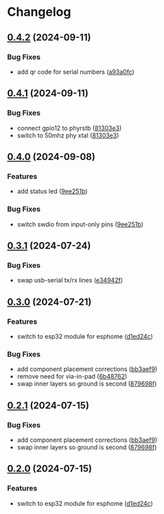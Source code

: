 # Changelog

## [0.4.2](https://github.com/mikesmitty/power-manifold/compare/esp32-mgmt-module-v0.4.1...esp32-mgmt-module-v0.4.2) (2024-09-11)


### Bug Fixes

* add qr code for serial numbers ([a93a0fc](https://github.com/mikesmitty/power-manifold/commit/a93a0fc2a96c003166c58c34e3ffadafc17fc278))

## [0.4.1](https://github.com/mikesmitty/power-manifold/compare/esp32-mgmt-module-v0.4.0...esp32-mgmt-module-v0.4.1) (2024-09-11)


### Bug Fixes

* connect gpio12 to phyrstb ([81303e3](https://github.com/mikesmitty/power-manifold/commit/81303e3c5220c57492d950f29b1c146048029eef))
* switch to 50mhz phy xtal ([81303e3](https://github.com/mikesmitty/power-manifold/commit/81303e3c5220c57492d950f29b1c146048029eef))

## [0.4.0](https://github.com/mikesmitty/power-manifold/compare/esp32-mgmt-module-v0.3.1...esp32-mgmt-module-v0.4.0) (2024-09-08)


### Features

* add status led ([9ee251b](https://github.com/mikesmitty/power-manifold/commit/9ee251b6fc0d6e436d1fa8c791fb396cb3d7b08c))


### Bug Fixes

* switch swdio from input-only pins ([9ee251b](https://github.com/mikesmitty/power-manifold/commit/9ee251b6fc0d6e436d1fa8c791fb396cb3d7b08c))

## [0.3.1](https://github.com/mikesmitty/power-manifold/compare/esp32-mgmt-module-v0.3.0...esp32-mgmt-module-v0.3.1) (2024-07-24)


### Bug Fixes

* swap usb-serial tx/rx lines ([e34942f](https://github.com/mikesmitty/power-manifold/commit/e34942ff9244057d3cfc91cc099dd74c4e2bb375))

## [0.3.0](https://github.com/mikesmitty/power-manifold/compare/esp32-mgmt-module-v0.2.1...esp32-mgmt-module-v0.3.0) (2024-07-21)


### Features

* switch to esp32 module for esphome ([d1ed24c](https://github.com/mikesmitty/power-manifold/commit/d1ed24c92ee943834c0fbb2465e065f200968739))


### Bug Fixes

* add component placement corrections ([bb3aef9](https://github.com/mikesmitty/power-manifold/commit/bb3aef91995d44301430770a40b5e73cc654bb72))
* remove need for via-in-pad ([6b48762](https://github.com/mikesmitty/power-manifold/commit/6b487623b3acb45461e22c548fa441a30473531b))
* swap inner layers so ground is second ([879698f](https://github.com/mikesmitty/power-manifold/commit/879698f479b3502c7380f014c82883e7634416fc))

## [0.2.1](https://github.com/mikesmitty/power-manifold/compare/esp32-mgmt-module-v0.2.0...esp32-mgmt-module-v0.2.1) (2024-07-15)


### Bug Fixes

* add component placement corrections ([bb3aef9](https://github.com/mikesmitty/power-manifold/commit/bb3aef91995d44301430770a40b5e73cc654bb72))
* swap inner layers so ground is second ([879698f](https://github.com/mikesmitty/power-manifold/commit/879698f479b3502c7380f014c82883e7634416fc))

## [0.2.0](https://github.com/mikesmitty/power-manifold/compare/esp32-mgmt-module-v0.1.0...esp32-mgmt-module-v0.2.0) (2024-07-15)


### Features

* switch to esp32 module for esphome ([d1ed24c](https://github.com/mikesmitty/power-manifold/commit/d1ed24c92ee943834c0fbb2465e065f200968739))
